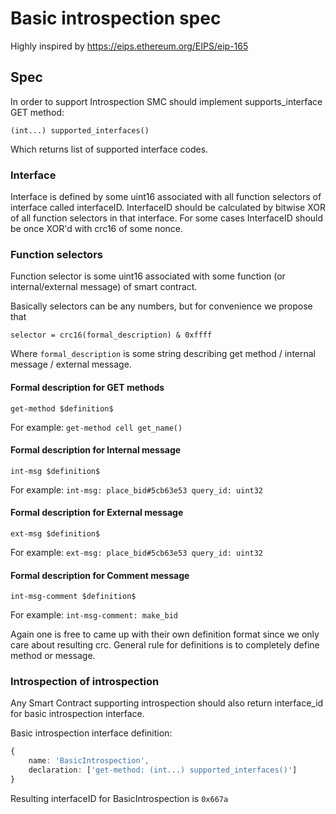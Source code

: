 # Basic introspection spec

Highly inspired by
https://eips.ethereum.org/EIPS/eip-165

## Spec

In order to support Introspection SMC should implement supports_interface GET method:

```(int...) supported_interfaces()```

Which returns list of supported interface codes.

### Interface

Interface is defined by some uint16 associated with all function selectors of interface called interfaceID.
InterfaceID should be calculated by bitwise XOR of all function selectors in that interface.
For some cases InterfaceID should be once XOR'd with crc16 of some nonce.

### Function selectors

Function selector is some uint16 associated with some function (or internal/external message) of smart contract.

Basically selectors can be any numbers, but for convenience we propose that

```selector = crc16(formal_description) & 0xffff```

Where ```formal_description``` is some string describing get method / internal message / external message.

#### Formal description for GET methods

```get-method $definition$```

For example: ```get-method cell get_name()```

#### Formal description for Internal message

```int-msg $definition$```

For example: ```int-msg: place_bid#5cb63e53 query_id: uint32```

#### Formal description for External message

```ext-msg $definition$```

For example: ```ext-msg: place_bid#5cb63e53 query_id: uint32```

#### Formal description for Comment message

```int-msg-comment $definition$```

For example: ```int-msg-comment: make_bid```


Again one is free to came up with their own definition format since we only care about resulting crc.
General rule for definitions is to completely define method or message.

### Introspection of introspection

Any Smart Contract supporting introspection should also return interface_id for basic introspection interface.

Basic introspection interface definition:

```typescript
{
    name: 'BasicIntrospection',
    declaration: ['get-method: (int...) supported_interfaces()']
}
```

Resulting interfaceID for BasicIntrospection is ```0x667a```